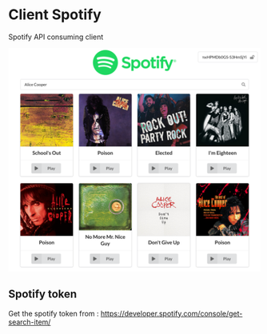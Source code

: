 # Client Spotify

Spotify API consuming client

![image](docs/resultat.png)

## Spotify token

Get the spotify token from :
https://developer.spotify.com/console/get-search-item/

